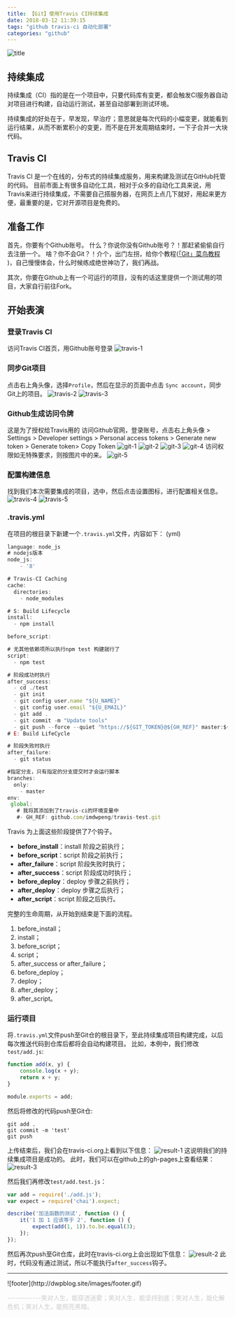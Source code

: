 ```yaml
---
title: 【Git】使用Travis CI持续集成
date: 2018-03-12 11:39:15
tags: "github travis-ci 自动化部署"
categories: "github"
---
```

![title](index.jpeg)

<!--more-->

## 持续集成

持续集成（CI）指的是在一个项目中，只要代码库有变更，都会触发CI服务器自动对项目进行构建，自动运行测试，甚至自动部署到测试环境。

持续集成的好处在于，早发现，早治疗；意思就是每次代码的小幅变更，就能看到运行结果，从而不断累积小的变更，而不是在开发周期结束时，一下子合并一大块代码。

## Travis CI

Travis CI 是一个在线的，分布式的持续集成服务，用来构建及测试在GitHub托管的代码。
目前市面上有很多自动化工具，相对于众多的自动化工具来说，用Travis来进行持续集成，不需要自己搭服务器，在网页上点几下就好，用起来更方便，最重要的是，它对开源项目是免费的。

## 准备工作
首先，你要有个Github账号。
什么？你说你没有Github账号？！那赶紧偷偷自行去注册一个。
啥？你不会Git？！介个，出门左拐，给你个教程([「Git」菜鸟教程
](http://dwpblog.site/2017/09/16/git/))，自己慢慢体会，什么时候练成绝世神功了，我们再战。

其次，你要在Github上有一个可运行的项目，没有的话这里提供一个测试用的项目，大家自行前往Fork。

## 开始表演

### 登录Travis CI

访问Travis CI首页，用Github账号登录
![travis-1](travis-1.png)

### 同步Git项目

点击右上角头像，选择`Profile`，然后在显示的页面中点击 `Sync account`，同步Git上的项目。
![travis-2](travis-2.png)
![travis-3](travis-3.png)

### Github生成访问令牌
这是为了授权给Travis用的
访问Github官网，登录账号，点击右上角头像 > Settings > Developer settings > Personal access tokens > Generate new token > Generate token> Copy Token
![git-1](git-1.png)
![git-2](git-2.png)
![git-3](git-3.png)
![git-4](git-4.png)
访问权限如无特殊要求，则按图片中的来。
![git-5](git-5.png)

### 配置构建信息

找到我们本次需要集成的项目，选中，然后点击设置图标，进行配置相关信息。
![travis-4](travis-4.png)
![travis-5](travis-5.png)

### .travis.yml
在项目的根目录下新建一个`.travis.yml`文件，内容如下：
(yml)
```javascript
language: node_js
# nodejs版本
node_js:
    - '8'

# Travis-CI Caching
cache:
  directories:
    - node_modules

# S: Build Lifecycle
install:
  - npm install

before_script:

# 无其他依赖项所以执行npm test 构建就行了
script:
  - npm test

# 阶段成功时执行
after_success:
  - cd ./test
  - git init
  - git config user.name "${U_NAME}"
  - git config user.email "${U_EMAIL}"
  - git add .
  - git commit -m "Update tools"
  - git push --force --quiet "https://${GIT_TOKEN}@${GH_REF}" master:${P_BRANCH}
# E: Build LifeCycle

# 阶段失败时执行
after_failure:
  - git status

#指定分支，只有指定的分支提交时才会运行脚本
branches:
  only:
    - master
env:
 global:
   # 我将其添加到了travis-ci的环境变量中
   #- GH_REF: github.com/imdwpeng/travis-test.git
```
Travis 为上面这些阶段提供了7个钩子。

 - **before_install**：install 阶段之前执行；
 - **before_script**：script 阶段之前执行；
 - **after_failure**：script 阶段失败时执行；
 - **after_success**：script 阶段成功时执行；
 - **before_deploy**：deploy 步骤之前执行；
 - **after_deploy**：deploy 步骤之后执行；
 - **after_script**：script 阶段之后执行。

完整的生命周期，从开始到结束是下面的流程。

 1. before_install；
 2. install；
 3. before_script；
 4. script；
 5. after_success or after_failure；
 6. before_deploy；
 7. deploy；
 8. after_deploy；
 9. after_script。

### 运行项目

将`.travis.yml`文件push至Git仓的根目录下，至此持续集成项目构建完成，以后每次推送代码到仓库后都将会自动构建项目。
比如，本例中，我们修改`test/add.js`:
```javascript
function add(x, y) {
    console.log(x + y);
    return x + y;
}

module.exports = add;
```
然后将修改的代码push至Git仓:
```
git add .
git commit -m 'test'
git push
```

上传结束后，我们会在travis-ci.org上看到以下信息：
![result-1](result-1.png)
这说明我们的持续集成项目是成功的。
此时，我们可以在github上的gh-pages上查看结果：
![result-3](result-3.png)

然后我们再修改`test/add.test.js`：
```javascript
var add = require('./add.js');
var expect = require('chai').expect;

describe('加法函数的测试', function () {
    it('1 加 1 应该等于 2', function () {
        expect(add(1, 1)).to.be.equal(3);
    });
});
```
然后再次push至Git仓库，此时在travis-ci.org上会出现如下信息：
![result-2](result-2.png)
此时，代码没有通过测试，所以不能执行`after_success`钩子。

<footer>
<hr/>
![footer](http://dwpblog.site/images/footer.gif)
<p style="textAlign:right;color:#ccc">------------笑对人生，能穿透迷雾；笑对人生，能坚持到底；笑对人生，能化解危机；笑对人生，能照亮黑暗。</p>
</footer>